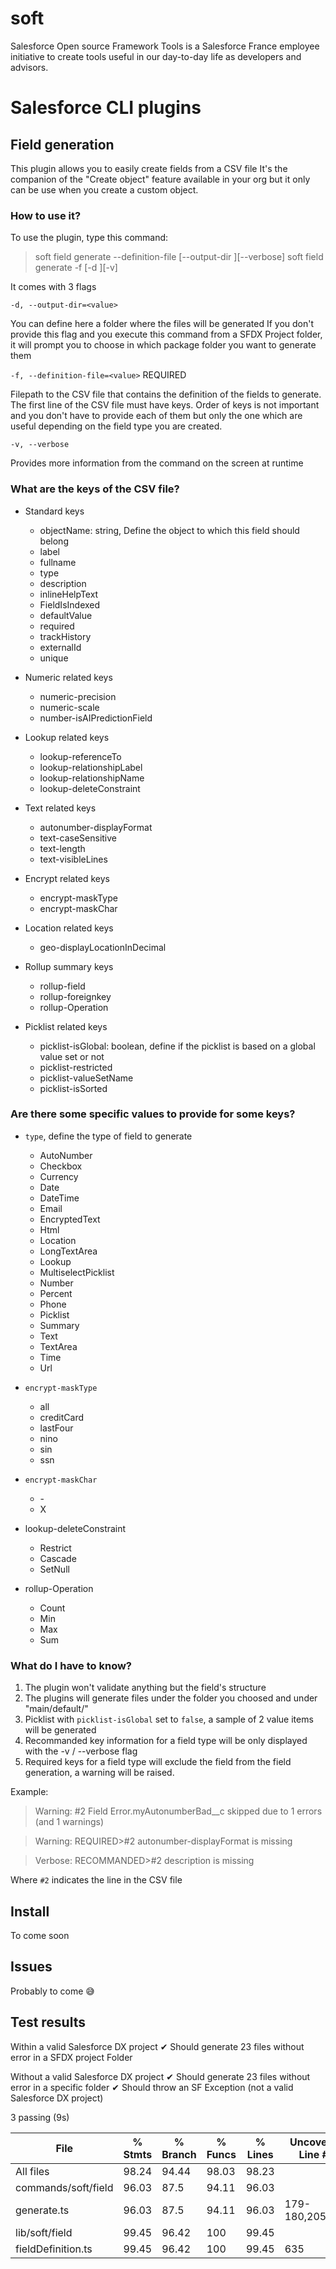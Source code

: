 # soft

Salesforce Open source Framework Tools is a Salesforce France employee initiative to create tools useful in our day-to-day life as developers and advisors.

# Salesforce CLI plugins

## Field generation
This plugin allows you to easily create fields from a CSV file
It's the companion of the "Create object" feature available in your org but it only can be use when you create a custom object.

### How to use it?
To use the plugin, type this command:

> soft field generate --definition-file <value> [--output-dir <value>][--verbose]
> soft field generate -f <value> [-d <value>][-v]

It comes with 3 flags

`-d, --output-dir=<value>`

You can define here a folder where the files will be generated
If you don't provide this flag and you execute this command from a SFDX Project folder, it will prompt you to choose in which package folder you want to generate them

`-f, --definition-file=<value>` REQUIRED

Filepath to the CSV file that contains the definition of the fields to generate.
The first line of the CSV file must have keys. Order of keys is not important and you don't have to provide each of them but only the one which are useful depending on the field type you are created.

`-v, --verbose`

Provides more information from the command on the screen at runtime

### What are the keys of the CSV file?

- Standard keys
  - objectName: string, Define the object to which this field should belong
  - label
  - fullname
  - type
  - description
  - inlineHelpText
  - FieldIsIndexed
  - defaultValue
  - required
  - trackHistory
  - externalId
  - unique

- Numeric related keys
  - numeric-precision
  - numeric-scale
  - number-isAIPredictionField

- Lookup related keys
  - lookup-referenceTo
  - lookup-relationshipLabel
  - lookup-relationshipName
  - lookup-deleteConstraint

- Text related keys
  - autonumber-displayFormat
  - text-caseSensitive
  - text-length
  - text-visibleLines

- Encrypt related keys
  - encrypt-maskType
  - encrypt-maskChar

- Location related keys
  - geo-displayLocationInDecimal

- Rollup summary keys
  - rollup-field
  - rollup-foreignkey
  - rollup-Operation

- Picklist related keys
  - picklist-isGlobal: boolean, define if the picklist is based on a global value set or not
  - picklist-restricted
  - picklist-valueSetName
  - picklist-isSorted

### Are there some specific values to provide for some keys?

- `type`, define the type of field to generate
  - AutoNumber
  - Checkbox
  - Currency
  - Date
  - DateTime
  - Email
  - EncryptedText
  - Html
  - Location
  - LongTextArea
  - Lookup
  - MultiselectPicklist
  - Number
  - Percent
  - Phone
  - Picklist
  - Summary
  - Text
  - TextArea
  - Time
  - Url

- `encrypt-maskType`
  - all
  - creditCard
  - lastFour
  - nino
  - sin
  - ssn

- `encrypt-maskChar`
  - \-
  - X

- lookup-deleteConstraint
  - Restrict
  - Cascade
  - SetNull

- rollup-Operation
  - Count
  - Min
  - Max
  - Sum

### What do I have to know?

1. The plugin won't validate anything but the field's structure
2. The plugins will generate files under the folder you choosed and under "main/default/<objectName>"
3. Picklist with `picklist-isGlobal` set to `false`, a sample of 2 value items will be generated
4. Recommanded key information for a field type will be only displayed with the -v / --verbose flag
5. Required keys for a field type will exclude the field from the field generation, a warning will be raised.

Example:

> Warning: #2 Field Error.myAutonumberBad\_\_c skipped due to 1 errors (and 1 warnings)

> Warning: REQUIRED>#2 autonumber-displayFormat is missing

> Verbose: RECOMMANDED>#2 description is missing

Where `#2` indicates the line in the CSV file

## Install

To come soon

## Issues

Probably to come :sweat_smile:

## Test results

Within a valid Salesforce DX project
✔ Should generate 23 files without error in a SFDX project Folder

Without a valid Salesforce DX project
✔ Should generate 23 files without error in a specific folder
✔ Should throw an SF Exception (not a valid Salesforce DX project)

3 passing (9s)

| File | % Stmts | % Branch | % Funcs | % Lines | Uncovered Line #s
|------|---------|----------|---------|---------|-------------------|
| All files | 98.24 | 94.44 | 98.03 | 98.23 |
| commands/soft/field | 96.03 | 87.5 | 94.11 | 96.03 |
| generate.ts | 96.03 | 87.5 | 94.11 | 96.03 | 179-180,205,277
| lib/soft/field | 99.45 | 96.42 | 100 | 99.45 |
| fieldDefinition.ts | 99.45 | 96.42 | 100 | 99.45 | 635
